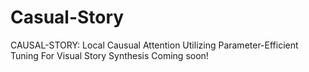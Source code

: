 # Casual-Story
CAUSAL-STORY: Local Causual Attention Utilizing Parameter-Efficient Tuning For Visual Story Synthesis
Coming soon!
